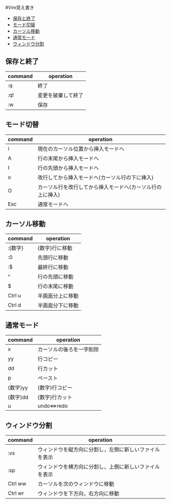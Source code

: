 #Vim覚え書き
* [保存と終了](https://github.com/KazushiKawamura/Vim#保存と終了)
* [モード切替](https://github.com/KazushiKawamura/Vim#モード切替)
* [カーソル移動](https://github.com/KazushiKawamura/Vim#カーソル移動)
* [通常モード](https://github.com/KazushiKawamura/Vim#通常モード)
* [ウィンドウ分割](https://github.com/KazushiKawamura/Vim#ウィンドウ分割)

## 保存と終了

|command|operation|
|---|---|
|:q|終了|
|:q!|変更を破棄して終了|
|:w|保存|

## モード切替

|command|operation|
|---|---|
|i|現在のカーソル位置から挿入モードへ|
|A|行の末尾から挿入モードへ|
|I|行の先頭から挿入モードへ|
|o|改行してから挿入モードへ(カーソル行の下に挿入)|
|O|カーソル行を改行してから挿入モードへ(カーソル行の上に挿入)|
|Esc|通常モードへ|

## カーソル移動

|command|operation|
|---|---|
|:{数字}|{数字}行に移動|
|:0|先頭行に移動|
|:$|最終行に移動|
|^|行の先頭に移動|
|$|行の末尾に移動|
|Ctrl u|半画面分上に移動|
|Ctrl d|半画面分下に移動|

## 通常モード

|command|operation|
|---|---|
|x|カーソルの後ろを一字削除|
|yy|行コピー|
|dd|行カット|
|p|ペースト|
|{数字}yy|{数字}行コピー|
|{数字}dd|{数字}行カット|
|u|undo⇔redo|

## ウィンドウ分割

|command|operation|
|---|---|
|:vs|ウィンドウを縦方向に分割し，左側に新しいファイルを表示|
|:sp|ウィンドウを横方向に分割し，上側に新しいファイルを表示|
|Ctrl ww|カーソルを次のウィンドウに移動|
|Ctrl wr|ウィンドウを下方向，右方向に移動|

